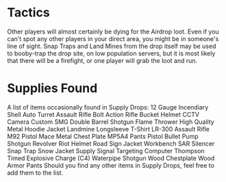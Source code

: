 # Tactics

Other players will almost certainly be dying for the Airdrop loot. Even if you can't spot any other players in your direct area, you might be in someone's line of sight. Snap Traps and Land Mines from the drop itself may be used to booby-trap the drop site, on low population servers, but it is most likely that there will be a firefight, or one player will grab the loot and run.
# Supplies Found

A list of items occasionally found in Supply Drops:
12 Gauge Incendiary Shell
Auto Turret
Assault Rifle
Bolt Action Rifle
Bucket Helmet
CCTV Camera
Custom SMG
Double Barrel Shotgun
Flame Thrower
High Quality Metal
Hoodie
Jacket
Landmine
Longsleeve T-Shirt
LR-300 Assault Rifle
M92 Pistol
Mace
Metal Chest Plate
MP5A4
Pants
Pistol Bullet
Pump Shotgun
Revolver
Riot Helmet
Road Sign Jacket
Workbench SAR
Silencer
Snap Trap
Snow Jacket
Supply Signal
Targeting Computer
Thompson
Timed Explosive Charge (C4)
Waterpipe Shotgun
Wood Chestplate
Wood Armor Pants
Should you find any other items in Supply Drops, feel free to add them to the list.
 
